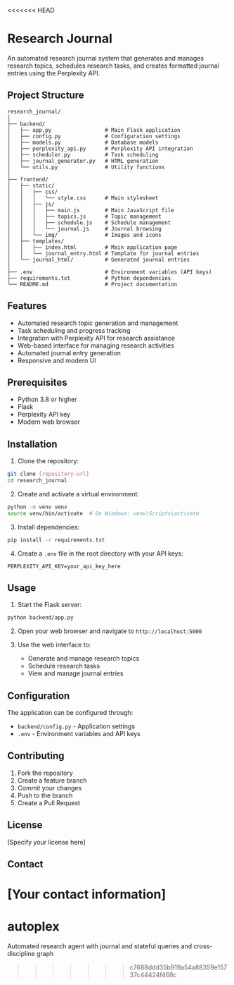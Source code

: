 <<<<<<< HEAD
# Research Journal

An automated research journal system that generates and manages research topics, schedules research tasks, and creates formatted journal entries using the Perplexity API.

## Project Structure

```
research_journal/
│
├── backend/
│   ├── app.py                 # Main Flask application
│   ├── config.py              # Configuration settings
│   ├── models.py              # Database models
│   ├── perplexity_api.py      # Perplexity API integration
│   ├── scheduler.py           # Task scheduling
│   ├── journal_generator.py   # HTML generation
│   └── utils.py               # Utility functions
│
├── frontend/
│   ├── static/
│   │   ├── css/
│   │   │   └── style.css      # Main stylesheet
│   │   ├── js/
│   │   │   ├── main.js        # Main JavaScript file
│   │   │   ├── topics.js      # Topic management
│   │   │   ├── schedule.js    # Schedule management
│   │   │   └── journal.js     # Journal browsing
│   │   └── img/               # Images and icons
│   ├── templates/
│   │   ├── index.html         # Main application page
│   │   └── journal_entry.html # Template for journal entries
│   └── journal_html/          # Generated journal entries
│
├── .env                       # Environment variables (API keys)
├── requirements.txt           # Python dependencies
└── README.md                  # Project documentation
```

## Features

- Automated research topic generation and management
- Task scheduling and progress tracking
- Integration with Perplexity API for research assistance
- Web-based interface for managing research activities
- Automated journal entry generation
- Responsive and modern UI

## Prerequisites

- Python 3.8 or higher
- Flask
- Perplexity API key
- Modern web browser

## Installation

1. Clone the repository:
```bash
git clone [repository-url]
cd research_journal
```

2. Create and activate a virtual environment:
```bash
python -m venv venv
source venv/bin/activate  # On Windows: venv\Scripts\activate
```

3. Install dependencies:
```bash
pip install -r requirements.txt
```

4. Create a `.env` file in the root directory with your API keys:
```
PERPLEXITY_API_KEY=your_api_key_here
```

## Usage

1. Start the Flask server:
```bash
python backend/app.py
```

2. Open your web browser and navigate to `http://localhost:5000`

3. Use the web interface to:
   - Generate and manage research topics
   - Schedule research tasks
   - View and manage journal entries

## Configuration

The application can be configured through:
- `backend/config.py` - Application settings
- `.env` - Environment variables and API keys

## Contributing

1. Fork the repository
2. Create a feature branch
3. Commit your changes
4. Push to the branch
5. Create a Pull Request

## License

[Specify your license here]

## Contact

[Your contact information] 
=======
# autoplex
Automated research agent with journal and stateful queries and cross-discipline graph
>>>>>>> c7688ddd35b919a54a88359e15737c44424f468c
